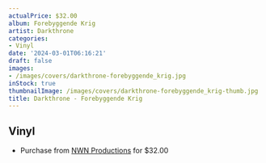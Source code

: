 ```yaml
---
actualPrice: $32.00
album: Forebyggende Krig
artist: Darkthrone
categories:
- Vinyl
date: '2024-03-01T06:16:21'
draft: false
images:
- /images/covers/darkthrone-forebyggende_krig.jpg
inStock: true
thumbnailImage: /images/covers/darkthrone-forebyggende_krig-thumb.jpg
title: Darkthrone - Forebyggende Krig
---
```


## Vinyl
* Purchase from [NWN Productions](http://shop.nwnprod.com/index.php?route=product/product&path=76&product_id=47397&sort=pd.name&order=ASC) for $32.00
